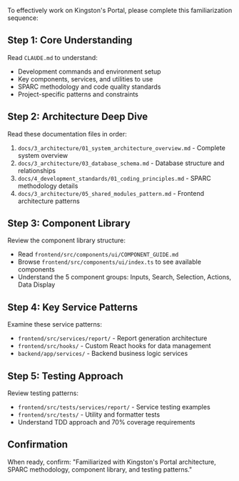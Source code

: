   To effectively work on Kingston's Portal, please complete this familiarization sequence:

  ## Step 1: Core Understanding
  Read `CLAUDE.md` to understand:
  - Development commands and environment setup
  - Key components, services, and utilities to use
  - SPARC methodology and code quality standards
  - Project-specific patterns and constraints

  ## Step 2: Architecture Deep Dive
  Read these documentation files in order:
  1. `docs/3_architecture/01_system_architecture_overview.md` - Complete system overview
  2. `docs/3_architecture/03_database_schema.md` - Database structure and relationships
  3. `docs/4_development_standards/01_coding_principles.md` - SPARC methodology details
  4. `docs/3_architecture/05_shared_modules_pattern.md` - Frontend architecture patterns

  ## Step 3: Component Library
  Review the component library structure:
  - Read `frontend/src/components/ui/COMPONENT_GUIDE.md`
  - Browse `frontend/src/components/ui/index.ts` to see available components
  - Understand the 5 component groups: Inputs, Search, Selection, Actions, Data Display

  ## Step 4: Key Service Patterns
  Examine these service patterns:
  - `frontend/src/services/report/` - Report generation architecture
  - `frontend/src/hooks/` - Custom React hooks for data management
  - `backend/app/services/` - Backend business logic services

  ## Step 5: Testing Approach
  Review testing patterns:
  - `frontend/src/tests/services/report/` - Service testing examples
  - `frontend/src/tests/` - Utility and formatter tests
  - Understand TDD approach and 70% coverage requirements

  ## Confirmation
  When ready, confirm: "Familiarized with Kingston's Portal architecture, SPARC methodology, component library, and testing patterns."
